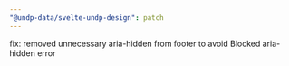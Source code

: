 ```yaml
---
"@undp-data/svelte-undp-design": patch
---
```


fix: removed unnecessary aria-hidden from footer to avoid Blocked aria-hidden error
